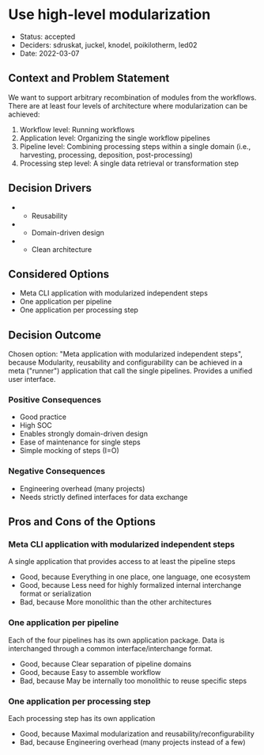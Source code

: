 <!--
SPDX-FileCopyrightText: 2022 Stephan Druskat
SPDX-FileCopyrightText: 2022 Oliver Bertuch
SPDX-FileCopyrightText: 2022 Oliver Knodel
SPDX-FileCopyrightText: 2022 Guido Juckeland
SPDX-FileCopyrightText: 2022 Michael Meinel

SPDX-License-Identifier: CC-BY-SA-4.0
-->

# Use high-level modularization

* Status: accepted
* Deciders: sdruskat, juckel, knodel, poikilotherm, led02
* Date: 2022-03-07

## Context and Problem Statement

We want to support arbitrary recombination of modules from the workflows.
There are at least four levels of architecture where modularization can be achieved:
1. Workflow level: Running workflows
1. Application level: Organizing the single workflow pipelines
2. Pipeline level: Combining processing steps within a single domain (i.e., harvesting, processing, deposition, post-processing)
3. Processing step level: A single data retrieval or transformation step

## Decision Drivers

* - Reusability
* - Domain-driven design
* - Clean architecture

## Considered Options

* Meta CLI application with modularized independent steps
* One application per pipeline
* One application per processing step

## Decision Outcome

Chosen option: "Meta application with modularized independent steps", because Modularity, reusability and configurability can be achieved in a meta ("runner") application that call the single pipelines. Provides a unified user interface.

### Positive Consequences

* Good practice
* High SOC
* Enables strongly domain-driven design
* Ease of maintenance for single steps
* Simple mocking of steps (I=O)

### Negative Consequences

* Engineering overhead (many projects)
* Needs strictly defined interfaces for data exchange

## Pros and Cons of the Options

### Meta CLI application with modularized independent steps

A single application that provides access to at least the pipeline steps

* Good, because Everything in one place, one language, one ecosystem
* Good, because Less need for highly formalized internal interchange format or serialization
* Bad, because More monolithic than the other architectures

### One application per pipeline

Each of the four pipelines has its own application package. Data is interchanged through a common interface/interchange format.

* Good, because Clear separation of pipeline domains
* Good, because Easy to assemble workflow
* Bad, because May be internally too monolithic to reuse specific steps

### One application per processing step

Each processing step has its own application

* Good, because Maximal modularization and reusability/reconfigurability
* Bad, because Engineering overhead (many projects instead of a few)
